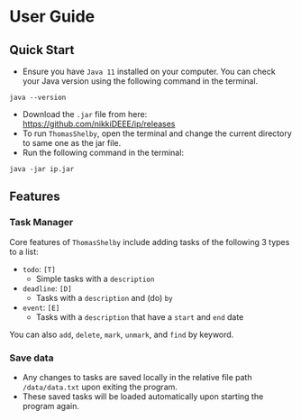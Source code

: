 # User Guide

## Quick Start

- Ensure you have `Java 11` installed on your computer. You can check your Java version using the following command in the terminal.

`java --version`

- Download the `.jar` file from here: https://github.com/nikkiDEEE/ip/releases
- To run `ThomasShelby`, open the terminal and change the current directory to same one as the jar file.
- Run the following command in the terminal:

`java -jar ip.jar`

## Features 

### Task Manager

Core features of `ThomasShelby` include adding tasks of the following 3 types to a list:

- `todo`: `[T]`
  - Simple tasks with a `description`
- `deadline`: `[D]`
  - Tasks with a `description` and (do) `by`
- `event`: `[E]` 
  - Tasks with a `description` that have a `start` and `end` date

You can also `add`, `delete`, `mark`, `unmark`, and `find` by keyword.

### Save data

- Any changes to tasks are saved locally in the relative file path `/data/data.txt` upon exiting the program. 
- These saved tasks will be loaded automatically upon starting the program again.


